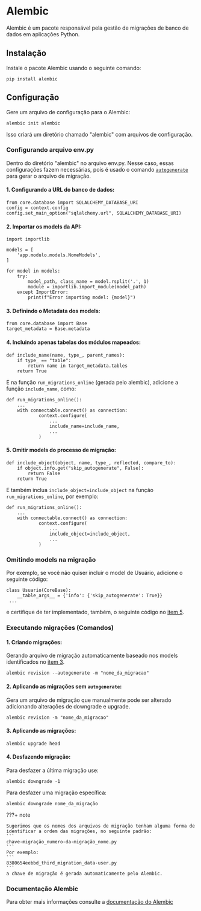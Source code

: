 
# Alembic

Alembic é um pacote responsável pela gestão de migrações de banco de dados em aplicações Python.

## Instalação

Instale o pacote Alembic usando o seguinte comando:

```
pip install alembic
```

## Configuração

Gere um arquivo de configuração para o Alembic:

```
alembic init alembic
```

Isso criará um diretório chamado "alembic" com arquivos de configuração.

### Configurando arquivo env.py

Dentro do diretório "alembic" no arquivo env.py. Nesse caso, essas configurações fazem necessárias, pois é usado o comando [`autogenerate`](#executando-migrações) para gerar o arquivo de migração.

#### 1. Configurando a URL do banco de dados:

    from core.database import SQLALCHEMY_DATABASE_URI 
    config = context.config
    config.set_main_option("sqlalchemy.url", SQLALCHEMY_DATABASE_URI)
    

#### 2. Importar os models da API:


    import importlib

    models = [
        'app.modulo.models.NomeModels',
    ]

    for model in models:
        try:
            model_path, class_name = model.rsplit('.', 1)
            module = importlib.import_module(model_path)
        except ImportError:
            print(f"Error importing model: {model}")


#### 3. Definindo o Metadata dos models:

    
    from core.database import Base
    target_metadata = Base.metadata
    

#### 4. Incluindo apenas tabelas dos módulos mapeados:

    def include_name(name, type_, parent_names):
        if type_ == "table":
            return name in target_metadata.tables
        return True
    

E na função `run_migrations_online` (gerada pelo alembic), adicione a função `include_name`, como:

  
    def run_migrations_online():
        ...
        with connectable.connect() as connection:
                context.configure(
                    ...
                    include_name=include_name,
                    ...
                )
    

#### 5. Omitir models do processo de migração:

  
    def include_object(object, name, type_, reflected, compare_to):
        if object.info.get("skip_autogenerate", False):
            return False
        return True
  

E também inclua `include_object=include_object` na função `run_migrations_online`, por exemplo: 

    
    def run_migrations_online():    
        ...
        with connectable.connect() as connection:
                context.configure(
                    ...
                    include_object=include_object,
                    ...
                )
  

### Omitindo models na migração

Por exemplo, se você não quiser incluir o model de Usuário, adicione o seguinte código:


    class Usuario(CoreBase):
        __table_args__ = {'info': {'skip_autogenerate': True}}
     ...

e certifique de ter implementado, também, o seguinte código no [item 5](#configurando-arquivo-envpy).

### Executando migrações (Comandos)

#### 1. Criando migrações:

   Gerando arquivo de migração automaticamente baseado nos models identificados no [item 3](#configurando-arquivo-envpy).

    
    alembic revision --autogenerate -m "nome_da_migracao"
    

#### 2. Aplicando as migrações sem `autogenerate`:
Gera um arquivo de migração que manualmente pode ser alterado adicionando alterações de downgrade e upgrade.
        
    alembic revision -m "nome_da_migracao"
        
#### 3. Aplicando as migrações:

    alembic upgrade head
        

#### 4. Desfazendo migração:

Para desfazer a última migração use:

    
    alembic downgrade -1
     

Para desfazer uma migração específica:

    
    alembic downgrade nome_da_migração

???+ note

    
    Sugerimos que os nomes dos arquivos de migração tenham alguma forma de identificar a ordem das migrações, no seguinte padrão:  
    ```  
    chave-migração_numero-da-migração_nome.py
    ```
    Por exemplo:    
    ```
    8380654eebbd_third_migration_data-user.py
    ```
    a chave de migração é gerada automaticamente pelo Alembic.


### Documentação Alembic

Para obter mais informações consulte a [documentação do Alembic](https://alembic.sqlalchemy.org/en/latest/)